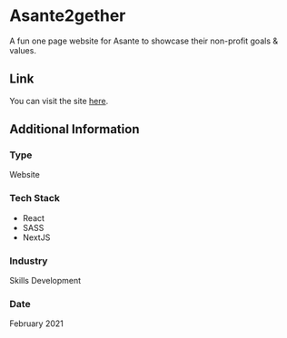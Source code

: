 # Asante2gether
A fun one page website for Asante to showcase their non-profit goals & values.

## Link
You can visit the site [here](https://www.asante2gether.co.za").

## Additional Information

### Type
Website

### Tech Stack
* React
* SASS
* NextJS

### Industry
Skills Development

### Date
February 2021






